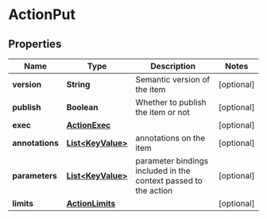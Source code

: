
# ActionPut

## Properties
Name | Type | Description | Notes
------------ | ------------- | ------------- | -------------
**version** | **String** | Semantic version of the item |  [optional]
**publish** | **Boolean** | Whether to publish the item or not |  [optional]
**exec** | [**ActionExec**](ActionExec.md) |  |  [optional]
**annotations** | [**List&lt;KeyValue&gt;**](KeyValue.md) | annotations on the item |  [optional]
**parameters** | [**List&lt;KeyValue&gt;**](KeyValue.md) | parameter bindings included in the context passed to the action |  [optional]
**limits** | [**ActionLimits**](ActionLimits.md) |  |  [optional]



